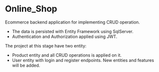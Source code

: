 # Online_Shop


Ecommerce backend application for implementing CRUD operation.
- The data is persisted with Entity Framework using SqlServer.
- Authentication and Authorization applied using JWT.

The project at this stage have two entity:
- Product entity and all CRUD operations is applied on it.
- User entity with login and register endpoints.
New entities and features will be added.
